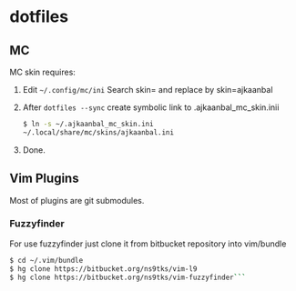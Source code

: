 # dotfiles


## MC


MC skin requires:

1. Edit ``` ~/.config/mc/ini ```
Search skin= and replace by
    skin=ajkaanbal

2. After ``` dotfiles --sync ``` create symbolic link to .ajkaanbal_mc_skin.inii
    
    ```bash
    $ ln -s ~/.ajkaanbal_mc_skin.ini
    ~/.local/share/mc/skins/ajkaanbal.ini
    ```

3. Done.


## Vim Plugins

Most of plugins are git submodules. 

### Fuzzyfinder

For use fuzzyfinder just clone it from bitbucket repository into vim/bundle

```bash
$ cd ~/.vim/bundle
$ hg clone https://bitbucket.org/ns9tks/vim-l9
$ hg clone https://bitbucket.org/ns9tks/vim-fuzzyfinder```
